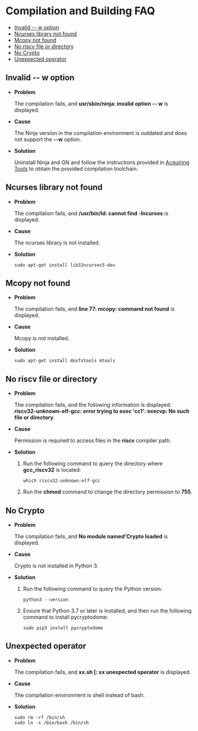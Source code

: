 # Compilation and Building FAQ<a name="EN-US_TOPIC_0000001060804832"></a>

-   [Invalid -- w option](#section1019152312222)
-   [Ncurses library not found](#section21449422618)
-   [Mcopy not found](#section12477184992615)
-   [No riscv file or directory](#section178451337202716)
-   [No Crypto](#section1241481172819)
-   [Unexpected operator](#section3691222152919)

## Invalid -- w option<a name="section1019152312222"></a>

-   **Problem**

    The compilation fails, and  **usr/sbin/ninja: invalid option -- w**  is displayed.

-   **Cause**

    The Ninja version in the compilation environment is outdated and does not support the  **--w**  option.

-   **Solution**

    Uninstall Ninja and GN and follow the instructions provided in  [Acquiring Tools](../get-code/acquiring-tools.md)  to obtain the provided compilation toolchain.


## Ncurses library not found<a name="section21449422618"></a>

-   **Problem**

    The compilation fails, and  **/usr/bin/ld: cannot find -lncurses**  is displayed.

-   **Cause**

    The ncurses library is not installed.

-   **Solution**

    ```
    sudo apt-get install lib32ncurses5-dev
    ```


## Mcopy not found<a name="section12477184992615"></a>

-   **Problem**

    The compilation fails, and  **line 77: mcopy: command not found**  is displayed.

-   **Cause**

    Mcopy is not installed.

-   **Solution**

    ```
    ​sudo apt-get install dosfstools mtools
    ```


## No riscv file or directory<a name="section178451337202716"></a>

-   **Problem**

    The compilation fails, and the following information is displayed:  **riscv32-unknown-elf-gcc: error trying to exec 'cc1': execvp: No such file or directory**.

-   **Cause**

    Permission is required to access files in the  **riscv**  compiler path.

-   **Solution**
    1.  Run the following command to query the directory where  **gcc\_riscv32**  is located:

        ```
        which riscv32-unknown-elf-gcc
        ```

    2.  Run the  **chmod**  command to change the directory permission to  **755**.


## No Crypto<a name="section1241481172819"></a>

-   **Problem**

    The compilation fails, and  **No module named'Crypto loaded**  is displayed.

-   **Cause**

    Crypto is not installed in Python 3.

-   **Solution**
    1.  Run the following command to query the Python version:

        ```
        python3 --version
        ```

    2.  Ensure that Python 3.7 or later is installed, and then run the following command to install pycryptodome:

        ```
        sudo pip3 install pycryptodome
        ```



## Unexpected operator<a name="section3691222152919"></a>

-   **Problem**

    The compilation fails, and  **xx.sh \[: xx unexpected operator**  is displayed.

-   **Cause**

    The compilation environment is shell instead of bash.

-   **Solution**

    ```
    sudo rm -rf /bin/sh
    sudo ln -s /bin/bash /bin/sh
    ```


